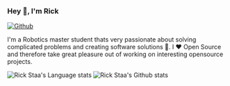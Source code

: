 ### Hey 👋, I'm Rick

[![Github](https://img.shields.io/github/followers/rickstaa?label=Follow&style=social)](https://github.com/rickstaa)

I'm a Robotics master student thats very passionate about solving complicated problems and creating software solutions :robot:. I :heart: Open Source and therefore take great pleasure out of working on interesting opensource projects.

![Rick Staa's Language stats](https://github-readme-stats-taupe-pi.vercel.app/api/top-langs/?username=rickstaa&layout=compact&langs_count=10&hide_border=1&theme=onedark&role=ORGANIZATION_MEMBER,OWNER,COLLABORATOR)
![Rick Staa's Github stats](https://github-readme-stats-taupe-pi.vercel.app/api?username=rickstaa&show_icons=true&count_private=true&line_height=28&hide_border=1&include_all_commits=true&theme=onedark&card_width=450&role=OWNER,COLLABORATOR)
